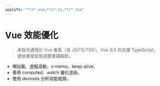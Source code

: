 ```yaml
---
applyTo: "**/*.vue,**/*.ts,**/*.tsx"
---
```


# Vue 效能優化

> 本指令適用於 Vue 專案（含 JS/TS/TSX）。Vue 3/2 均支援 TypeScript，請依專案型態調整實踐細節。

- 懶加載、虛擬滾動、v-memo、keep-alive。
- 善用 computed、watch 優化渲染。
- 使用 devtools 分析效能瓶頸。
